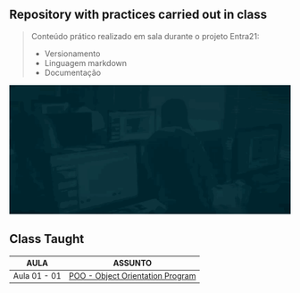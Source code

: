 ## Repository with practices carried out in class  

> Conteúdo prático realizado em sala durante o projeto Entra21:
> - Versionamento
> - Linguagem markdown
> - Documentação

![Gif Entra21](https://raw.githubusercontent.com/seiler-emerson/Entra21_Logica_Java_2022/main/gif/entra21.gif)

## Class Taught

| AULA | ASSUNTO |
|------|---------|
|Aula 01 - 01|[POO - Object Orientation Program](./Aula%2001%20-%2001%20-%20Orientação%20Objeto/)                                    
